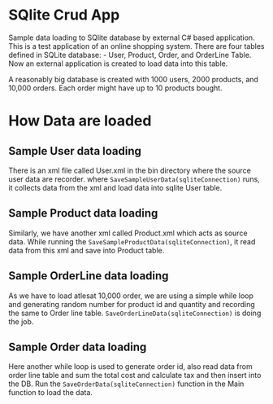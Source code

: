# SQlite Crud App
Sample data loading to SQlite database by external C# based application. This is a test application of an online shopping system. There are four tables defined in SQLite database: - User, Product, Order, and OrderLine Table. Now an external application is created to load data into this table.

A reasonably big database is created with 1000 users, 2000 products, and 10,000 orders. Each order might have up to 10 products bought.

# How Data are loaded
## Sample User data loading
There is an xml file called User.xml in the bin directory where the source user data are recorder. where `SaveSampleUserData(sqliteConnection)` runs, it collects data from the xml and load data into sqlite User table.

## Sample Product data loading
Similarly, we have another xml called Product.xml which acts as source data. While running the `SaveSampleProductData(sqliteConnection)`, it read data from this xml and save into Product table.

## Sample OrderLine data loading
As we have to load atlesat 10,000 order, we are using a simple while loop and generating random number for product id and quantity and recording the same to Order line table. `SaveOrderLineData(sqliteConnection)` is doing the job.

## Sample Order data loading
Here another while loop is used to generate order id, also read data from order line table and sum the total cost and calculate tax and then insert into the DB. Run the `SaveOrderData(sqliteConnection)` function in the Main function to load the data.
